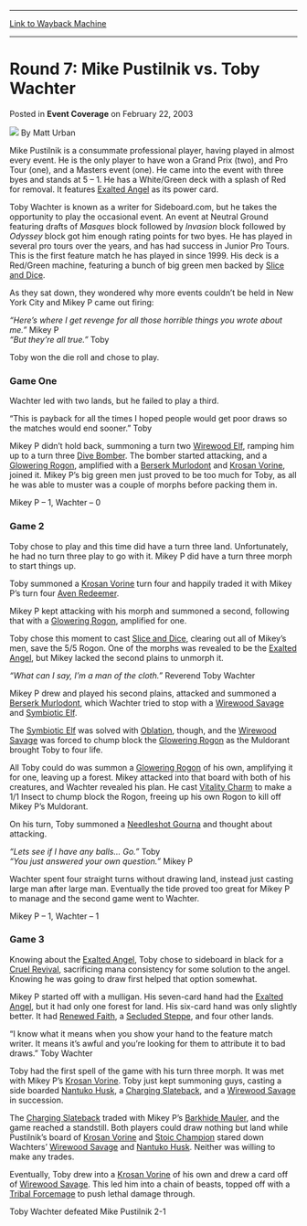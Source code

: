 
---
[Link to Wayback Machine](https://web.archive.org/web/20220809040523/https://magic.wizards.com/en/articles/archive/event-coverage/round-7-mike-pustilnik-vs-toby-wachter-2003-02-22)

[_metadata_:author]:- "Matt Urban"
[_metadata_:description]:- "Mike Pustilnik is a consummate professional player, having played in almost every event. He is the only player to have won a Grand Prix (two), and Pro Tour (one), and a Masters event (one). He came into the event with three byes and stands at 5 – 1. He has a White/Green deck with a splash of Red for removal. It features Exalted Angel as its power card.Toby Wachter is known as"
[_metadata_:generator]:- "Drupal 7 (http://drupal.org)"
[_metadata_:node]:- "772686"
[_metadata_:publish_date]:- "2003-02-22"
[_metadata_:source]:- "div-main-content"
[_metadata_:title]:- "Round 7: Mike Pustilnik vs. Toby Wachter"
[_metadata_:wayback_capture_timestamp]:- "2022-08-09 04:05:23"
[_metadata_:wayback_raw_url]:- "https://web.archive.org/web/20220809040523id_/https://magic.wizards.com/en/articles/archive/event-coverage/round-7-mike-pustilnik-vs-toby-wachter-2003-02-22"
[_metadata_:wayback_url]:- "https://magic.wizards.com/en/articles/archive/event-coverage/round-7-mike-pustilnik-vs-toby-wachter-2003-02-22"
---


Round 7: Mike Pustilnik vs. Toby Wachter
========================================



 Posted in **Event Coverage**
 on February 22, 2003 






![](https://media.magic.wizards.com/styles/auth_small/public/generic-avatar-150_602.png)
By Matt Urban











Mike Pustilnik is a consummate professional player, having played in almost every event. He is the only player to have won a Grand Prix (two), and Pro Tour (one), and a Masters event (one). He came into the event with three byes and stands at 5 – 1. He has a White/Green deck with a splash of Red for removal. It features [Exalted Angel](https://gatherer.wizards.com/Pages/Card/Details.aspx?name=Exalted+Angel) as its power card.

Toby Wachter is known as a writer for Sideboard.com, but he takes the opportunity to play the occasional event. An event at Neutral Ground featuring drafts of *Masques* block followed by *Invasion* block followed by *Odyssey* block got him enough rating points for two byes. He has played in several pro tours over the years, and has had success in Junior Pro Tours. This is the first feature match he has played in since 1999. His deck is a Red/Green machine, featuring a bunch of big green men backed by [Slice and Dice](https://gatherer.wizards.com/Pages/Card/Details.aspx?name=Slice+and+Dice).

As they sat down, they wondered why more events couldn’t be held in New York City and Mikey P came out firing:

*“Here’s where I get revenge for all those horrible things you wrote about me.”* Mikey P  
*“But they’re all true.”* Toby

Toby won the die roll and chose to play.

### Game One

Wachter led with two lands, but he failed to play a third.

“This is payback for all the times I hoped people would get poor draws so the matches would end sooner.” Toby

Mikey P didn’t hold back, summoning a turn two [Wirewood Elf](https://gatherer.wizards.com/Pages/Card/Details.aspx?name=Wirewood+Elf), ramping him up to a turn three [Dive Bomber](https://gatherer.wizards.com/Pages/Card/Details.aspx?name=Dive+Bomber). The bomber started attacking, and a [Glowering Rogon](https://gatherer.wizards.com/Pages/Card/Details.aspx?name=Glowering+Rogon), amplified with a [Berserk Murlodont](https://gatherer.wizards.com/Pages/Card/Details.aspx?name=Berserk+Murlodont) and [Krosan Vorine](https://gatherer.wizards.com/Pages/Card/Details.aspx?name=Krosan+Vorine), joined it. Mikey P’s big green men just proved to be too much for Toby, as all he was able to muster was a couple of morphs before packing them in.

Mikey P – 1, Wachter – 0

### Game 2

Toby chose to play and this time did have a turn three land. Unfortunately, he had no turn three play to go with it. Mikey P did have a turn three morph to start things up.

Toby summoned a [Krosan Vorine](https://gatherer.wizards.com/Pages/Card/Details.aspx?name=Krosan+Vorine) turn four and happily traded it with Mikey P’s turn four [Aven Redeemer](https://gatherer.wizards.com/Pages/Card/Details.aspx?name=Aven+Redeemer). 

Mikey P kept attacking with his morph and summoned a second, following that with a [Glowering Rogon](https://gatherer.wizards.com/Pages/Card/Details.aspx?name=Glowering+Rogon), amplified for one. 

Toby chose this moment to cast [Slice and Dice](https://gatherer.wizards.com/Pages/Card/Details.aspx?name=Slice+and+Dice), clearing out all of Mikey’s men, save the 5/5 Rogon. One of the morphs was revealed to be the [Exalted Angel](https://gatherer.wizards.com/Pages/Card/Details.aspx?name=Exalted+Angel), but Mikey lacked the second plains to unmorph it.

*“What can I say, I’m a man of the cloth.”* Reverend Toby Wachter

Mikey P drew and played his second plains, attacked and summoned a [Berserk Murlodont](https://gatherer.wizards.com/Pages/Card/Details.aspx?name=Berserk+Murlodont), which Wachter tried to stop with a [Wirewood Savage](https://gatherer.wizards.com/Pages/Card/Details.aspx?name=Wirewood+Savage) and [Symbiotic Elf](https://gatherer.wizards.com/Pages/Card/Details.aspx?name=Symbiotic+Elf).

The [Symbiotic Elf](https://gatherer.wizards.com/Pages/Card/Details.aspx?name=Symbiotic+Elf) was solved with [Oblation](https://gatherer.wizards.com/Pages/Card/Details.aspx?name=Oblation), though, and the [Wirewood Savage](https://gatherer.wizards.com/Pages/Card/Details.aspx?name=Wirewood+Savage) was forced to chump block the [Glowering Rogon](https://gatherer.wizards.com/Pages/Card/Details.aspx?name=Glowering+Rogon) as the Muldorant brought Toby to four life. 

All Toby could do was summon a [Glowering Rogon](https://gatherer.wizards.com/Pages/Card/Details.aspx?name=Glowering+Rogon) of his own, amplifying it for one, leaving up a forest. Mikey attacked into that board with both of his creatures, and Wachter revealed his plan. He cast [Vitality Charm](https://gatherer.wizards.com/Pages/Card/Details.aspx?name=Vitality+Charm) to make a 1/1 Insect to chump block the Rogon, freeing up his own Rogon to kill off Mikey P’s Muldorant. 

On his turn, Toby summoned a [Needleshot Gourna](https://gatherer.wizards.com/Pages/Card/Details.aspx?name=Needleshot+Gourna) and thought about attacking.

*“Lets see if I have any balls… Go.”* Toby   
*“You just answered your own question.”* Mikey P

Wachter spent four straight turns without drawing land, instead just casting large man after large man. Eventually the tide proved too great for Mikey P to manage and the second game went to Wachter.

Mikey P – 1, Wachter – 1

### Game 3

Knowing about the [Exalted Angel](https://gatherer.wizards.com/Pages/Card/Details.aspx?name=Exalted+Angel), Toby chose to sideboard in black for a [Cruel Revival](https://gatherer.wizards.com/Pages/Card/Details.aspx?name=Cruel+Revival), sacrificing mana consistency for some solution to the angel. Knowing he was going to draw first helped that option somewhat.

Mikey P started off with a mulligan. His seven-card hand had the [Exalted Angel](https://gatherer.wizards.com/Pages/Card/Details.aspx?name=Exalted+Angel), but it had only one forest for land. His six-card hand was only slightly better. It had [Renewed Faith](https://gatherer.wizards.com/Pages/Card/Details.aspx?name=Renewed+Faith), a [Secluded Steppe](https://gatherer.wizards.com/Pages/Card/Details.aspx?name=Secluded+Steppe), and four other lands. 

“I know what it means when you show your hand to the feature match writer. It means it’s awful and you’re looking for them to attribute it to bad draws.” Toby Wachter

Toby had the first spell of the game with his turn three morph. It was met with Mikey P’s [Krosan Vorine](https://gatherer.wizards.com/Pages/Card/Details.aspx?name=Krosan+Vorine). Toby just kept summoning guys, casting a side boarded [Nantuko Husk](https://gatherer.wizards.com/Pages/Card/Details.aspx?name=Nantuko+Husk), a [Charging Slateback](https://gatherer.wizards.com/Pages/Card/Details.aspx?name=Charging+Slateback), and a [Wirewood Savage](https://gatherer.wizards.com/Pages/Card/Details.aspx?name=Wirewood+Savage) in succession. 

The [Charging Slateback](https://gatherer.wizards.com/Pages/Card/Details.aspx?name=Charging+Slateback) traded with Mikey P’s [Barkhide Mauler](https://gatherer.wizards.com/Pages/Card/Details.aspx?name=Barkhide+Mauler), and the game reached a standstill. Both players could draw nothing but land while Pustilnik’s board of [Krosan Vorine](https://gatherer.wizards.com/Pages/Card/Details.aspx?name=Krosan+Vorine) and [Stoic Champion](https://gatherer.wizards.com/Pages/Card/Details.aspx?name=Stoic+Champion) stared down Wachters’ [Wirewood Savage](https://gatherer.wizards.com/Pages/Card/Details.aspx?name=Wirewood+Savage) and [Nantuko Husk](https://gatherer.wizards.com/Pages/Card/Details.aspx?name=Nantuko+Husk). Neither was willing to make any trades.

Eventually, Toby drew into a [Krosan Vorine](https://gatherer.wizards.com/Pages/Card/Details.aspx?name=Krosan+Vorine) of his own and drew a card off of [Wirewood Savage](https://gatherer.wizards.com/Pages/Card/Details.aspx?name=Wirewood+Savage). This led him into a chain of beasts, topped off with a [Tribal Forcemage](https://gatherer.wizards.com/Pages/Card/Details.aspx?name=Tribal+Forcemage) to push lethal damage through.

Toby Wachter defeated Mike Pustilnik 2-1







